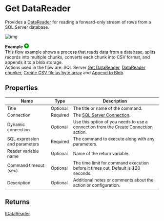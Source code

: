 # Get DataReader

Provides a [DataReader](https://learn.microsoft.com/en-us/dotnet/api/system.data.sqlclient.sqldatareader) for reading a forward-only stream of rows from a SQL Server database.

![img](https://profitbasedocs.blob.core.windows.net/flowimages/get-datareader-sql.png)

**Example** ![img](../../../../images/strz.jpg)  
This flow example shows a process that reads data from a database, splits records into multiple chunks, converts each chunk into CSV format, and appends it to a blob storage.  
Actions used in the flow are: SQL Server [Get DataReader](), [DataReader chunker](../built-in/datareader-chunker.md), [Create CSV file as byte array](../csv/create-csv-file-as-byte-array.md) and [Append to Blob](../azure-blob-storage/append-to-blob.md). 

## Properties

| Name         | Type            | Description                                       |
|--------------|-----------------|---------------------------------------------------|
| Title           | Optional | The title or name of the command.     |
| Connection      | Required | The [SQL Server Connection](./connection.md).         |
| Dynamic connection | Optional | Use this option of you needs to use a connection from the [Create Connection](./create-connection.md) action. |
| SQL expression and parameters   | Required      | The command to execute along with any parameters.   |
| Reader variable name | Optional  | Name of the return variable.  |
| Command timeout (sec) | Optional | The time limit for command execution before it times out. Default is 120 seconds.|
| Description   | Optional | Additional notes or comments about the action or configuration. |


## Returns

[IDataReader](https://learn.microsoft.com/en-us/dotnet/api/system.data.idatareader)